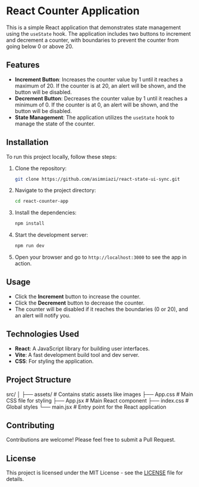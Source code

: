 # React Counter Application

This is a simple React application that demonstrates state management using the `useState` hook. The application includes two buttons to increment and decrement a counter, with boundaries to prevent the counter from going below 0 or above 20.

## Features

- **Increment Button**: Increases the counter value by 1 until it reaches a maximum of 20. If the counter is at 20, an alert will be shown, and the button will be disabled.
- **Decrement Button**: Decreases the counter value by 1 until it reaches a minimum of 0. If the counter is at 0, an alert will be shown, and the button will be disabled.
- **State Management**: The application utilizes the `useState` hook to manage the state of the counter.

## Installation

To run this project locally, follow these steps:

1. Clone the repository:
    ```bash
    git clone https://github.com/asimniazi/react-state-ui-sync.git
    ```
2. Navigate to the project directory:
    ```bash
    cd react-counter-app
    ```
3. Install the dependencies:
    ```bash
    npm install
    ```
4. Start the development server:
    ```bash
    npm run dev
    ```
5. Open your browser and go to `http://localhost:3000` to see the app in action.

## Usage

- Click the **Increment** button to increase the counter.
- Click the **Decrement** button to decrease the counter.
- The counter will be disabled if it reaches the boundaries (0 or 20), and an alert will notify you.

## Technologies Used

- **React**: A JavaScript library for building user interfaces.
- **Vite**: A fast development build tool and dev server.
- **CSS**: For styling the application.

## Project Structure

src/
│
├── assets/ # Contains static assets like images
├── App.css # Main CSS file for styling
├── App.jsx # Main React component
├── index.css # Global styles
└── main.jsx # Entry point for the React application


## Contributing

Contributions are welcome! Please feel free to submit a Pull Request.

## License

This project is licensed under the MIT License - see the [LICENSE](LICENSE) file for details.
